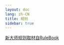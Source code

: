 ```yaml
---
layout: doc
lang: zh-CN
title: 规则
sidebar: true
---
```


<a href="https://github.com/lucays/OCG-Rule-documentation">新大师规则取材自RuleBook</a>

<script setup>
import index from './index.vue'
</script>

<index />
